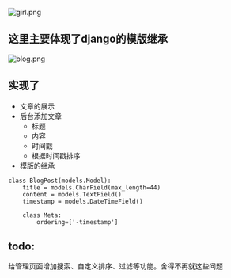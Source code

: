 

![girl.png](https://github.com/lannyma/testgit/raw/master/media/girl.jpg)
## 这里主要体现了django的模版继承
![blog.png](https://github.com/lannyMa/maotai-blogproject/raw/master/media/blog.png)

## 实现了
- 文章的展示
- 后台添加文章
  - 标题
  - 内容
  - 时间戳
  - 根据时间戳排序
- 模版的继承
```
class BlogPost(models.Model):
    title = models.CharField(max_length=44)
    content = models.TextField()
    timestamp = models.DateTimeField()

    class Meta:
        ordering=['-timestamp']
```
## todo:
给管理页面增加搜索、自定义排序、过滤等功能。舍得不再就这些问题
